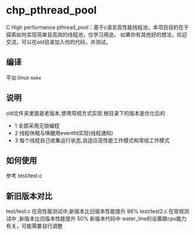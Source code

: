 # chp_pthread_pool
C High performance pthread_pool：基于c语言高性能线程池，本项目目的在于探索如何实现简单且高效的线程池，仅学习用途。
如果你有其他好的想法，欢迎交流，可以在old目录加入你的代码，并测试。

## 编译
平台:linux
`make`
## 说明
old文件夹里面是老版本,使用常规方式实现
根目录下的版本是优化后的
* 1 全部采用无锁编程
* 2 线程休眠与唤醒用eventfd实现(线程通知)
* 3 每个线程自己收集运行状态,自适应高性能工作模式和常规工作模式

## 如何使用
参考 test/test.c

## 新旧版本对比
test/test.c  在高性能测试中,新版本比旧版本性能提升 98%
test/test2.c 在常规测试中  ,新版本比旧版本性能提升 50%
新版本代码中 water_line的设置跟cpu能力有关，可能需要自行调整
